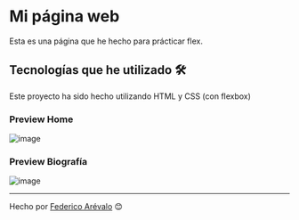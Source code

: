 # Mi página web

Esta es una página que he hecho para prácticar flex.

## Tecnologías que he utilizado 🛠️

Este proyecto ha sido hecho utilizando HTML y CSS (con flexbox) 

### Preview Home

![image](https://user-images.githubusercontent.com/105200893/193153707-35d43baf-b6d0-4c61-a0b3-aa2d0541187a.png)

### Preview Biografía
![image](https://user-images.githubusercontent.com/105200893/193153881-b31c2c4c-e3e2-4909-9aee-b95daf6c3d60.png)



---
Hecho por [Federico Arévalo](https://github.com/Fede-Arevalo) 😊
